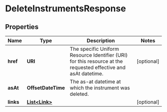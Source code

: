 

# DeleteInstrumentsResponse


## Properties

Name | Type | Description | Notes
------------ | ------------- | ------------- | -------------
**href** | **URI** | The specific Uniform Resource Identifier (URI) for this resource at the requested effective and asAt datetime. |  [optional]
**asAt** | **OffsetDateTime** | The as-at datetime at which the instrument was deleted. | 
**links** | [**List&lt;Link&gt;**](Link.md) |  |  [optional]



